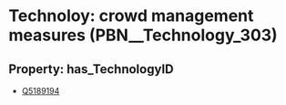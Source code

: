 # Technoloy: __crowd management measures__ (PBN__Technology_303)

## Property: has_TechnologyID

* [Q5189194](Q5189194)

